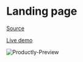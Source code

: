 # Landing page

[Source](https://www.sketchappsources.com/free-source/4244-productly-landing-page-sketch-freebie-resource.html)

[Live demo](https://tictak21.github.io/productly/)

![Productly-Preview](./img/productly_preview_img.png)
